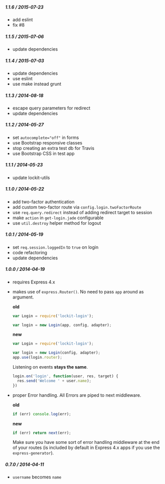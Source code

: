 
##### 1.1.6 / 2015-07-23

- add eslint
- fix #8

##### 1.1.5 / 2015-07-06

- update dependencies

##### 1.1.4 / 2015-07-03

- update dependencies
- use eslint
- use make instead grunt

##### 1.1.3 / 2014-08-18

- escape query parameters for redirect
- update dependencies

##### 1.1.2 / 2014-05-27

- set `autocomplete="off"` in forms
- use Bootstrap responsive classes
- stop creating an extra test db for Travis
- use Bootstrap CSS in test app

##### 1.1.1 / 2014-05-23

- update lockit-utils

##### 1.1.0 / 2014-05-22

- add two-factor authentication
- add custom two-factor route via `config.login.twoFactorRoute`
- use `req.query.redirect` instead of adding redirect target to session
- make `action` in `get-login.jade` configurable
- use `util.destroy` helper method for logout

##### 1.0.1 / 2014-05-19

- set `req.session.loggedIn` to `true` on login
- code refactoring
- update dependencies

##### 1.0.0 / 2014-04-19

- requires Express 4.x
- makes use of `express.Router()`. No need to pass `app` around as argument.

  **old**

  ```js
  var Login = require('lockit-login');

  var login = new Login(app, config, adapter);
  ```

  **new**

  ```js
  var Login = require('lockit-login');

  var login = new Login(config, adapter);
  app.use(login.router);
  ```

  Listening on events **stays the same**.

  ```js
  login.on('login', function(user, res, target) {
    res.send('Welcome ' + user.name);
  })
  ```

- proper Error handling. All Errors are piped to next middleware.

  **old**

  ```js
  if (err) console.log(err);
  ```

  **new**

  ```js
  if (err) return next(err);
  ```

  Make sure you have some sort of error handling middleware at the end of your
  routes (is included by default in Express 4.x apps if you use the `express-generator`).

##### 0.7.0 / 2014-04-11

- `username` becomes `name`
